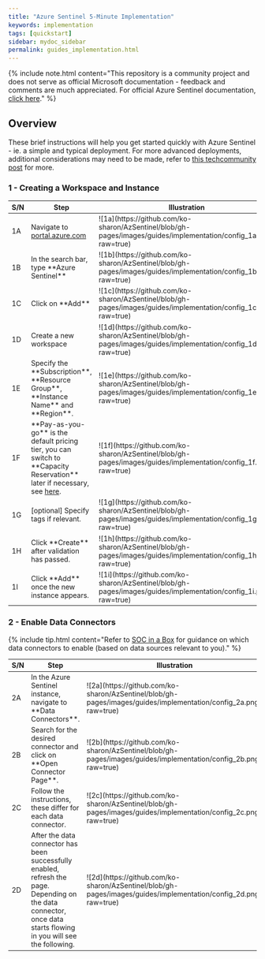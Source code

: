 ```yaml
---
title: "Azure Sentinel 5-Minute Implementation"
keywords: implementation
tags: [quickstart]
sidebar: mydoc_sidebar
permalink: guides_implementation.html
---
```


{% include note.html content="This repository is a community project and does not serve as official Microsoft documentation - feedback and comments are much appreciated. For official Azure Sentinel documentation, <a alt='Azure Sentinel Documentation' href='https://docs.microsoft.com/en-us/azure/sentinel/'>click here</a>." %}

## Overview

These brief instructions will help you get started quickly with Azure Sentinel - ie. a simple and typical deployment. For more advanced deployments, additional considerations may need to be made, refer to <a alt='techcommunitypost' href='https://techcommunity.microsoft.com/t5/azure-sentinel/best-practices-for-designing-an-azure-sentinel-or-azure-security/ba-p/832574'>this techcommunity post</a> for more.

### 1 - Creating a Workspace and Instance

<table>
<colgroup>
<col width="10%" />
<col width="30%" />
<col width="60%" />
</colgroup>
<thead>
<tr class="header">
<th>S/N</th>
<th>Step</th>
<th>Illustration</th>
</tr>
</thead>
<tbody>
<tr>
<td markdown="span">1A</td>
<td markdown="span">Navigate to <a alt='azureportal' href='https://portal.azure.com'>portal.azure.com</a></td>
<td markdown="span">
![1a](https://github.com/ko-sharon/AzSentinel/blob/gh-pages/images/guides/implementation/config_1a.png?raw=true)</td>
</tr>
<tr>
<td markdown="span">1B</td>
<td markdown="span">In the search bar, type **Azure Sentinel**</td>
<td markdown="span">![1b](https://github.com/ko-sharon/AzSentinel/blob/gh-pages/images/guides/implementation/config_1b.png?raw=true)</td>
</tr>
<tr>
<td markdown="span">1C</td>
<td markdown="span">Click on **Add**</td>
<td markdown="span">![1c](https://github.com/ko-sharon/AzSentinel/blob/gh-pages/images/guides/implementation/config_1c.png?raw=true)</td>
</tr>
<tr>
<td markdown="span">1D</td>
<td markdown="span">Create a new workspace</td>
<td markdown="span">![1d](https://github.com/ko-sharon/AzSentinel/blob/gh-pages/images/guides/implementation/config_1d.png?raw=true)</td>
</tr>
<tr>
<td markdown="span">1E</td>
<td markdown="span">Specify the **Subscription**, **Resource Group**, **Instance Name** and **Region**.</td>
<td markdown="span">![1e](https://github.com/ko-sharon/AzSentinel/blob/gh-pages/images/guides/implementation/config_1e.png?raw=true)</td>
</tr>
<tr>
<td markdown="span">1F</td>
<td markdown="span">**Pay-as-you-go** is the default pricing tier, you can switch to **Capacity Reservation** later if necessary, see <a alt='capres' href='https://ko-sharon.github.io/AzSentinel/guides_capres.html'>here</a>.</td>
<td markdown="span">![1f](https://github.com/ko-sharon/AzSentinel/blob/gh-pages/images/guides/implementation/config_1f.png?raw=true)</td>
</tr>
<tr>
<td markdown="span">1G</td>
<td markdown="span">[optional] Specify tags if relevant.</td>
<td markdown="span">![1g](https://github.com/ko-sharon/AzSentinel/blob/gh-pages/images/guides/implementation/config_1g.png?raw=true)</td>
</tr>
<tr>
<td markdown="span">1H</td>
<td markdown="span">Click **Create** after validation has passed.</td>
<td markdown="span">![1h](https://github.com/ko-sharon/AzSentinel/blob/gh-pages/images/guides/implementation/config_1h.png?raw=true)</td>
</tr>
<tr>
<td markdown="span">1I</td>
<td markdown="span">Click **Add** once the new instance appears.</td>
<td markdown="span">![1i](https://github.com/ko-sharon/AzSentinel/blob/gh-pages/images/guides/implementation/config_1i.png?raw=true)</td>
</tr>
</tbody>
</table>

### 2 - Enable Data Connectors
{% include tip.html content="Refer to <a alt='SOCinaBOX' href='https://ko-sharon.github.io/AzSentinel/SOCinaBOX_overview.html'>SOC in a Box</a> for guidance on which data connectors to enable (based on data sources relevant to you)." %}

<table>
<colgroup>
<col width="10%" />
<col width="30%" />
<col width="60%" />
</colgroup>
<thead>
<tr class="header">
<th>S/N</th>
<th>Step</th>
<th>Illustration</th>
</tr>
</thead>
<tbody>
<tr>
<td markdown="span">2A</td>
<td markdown="span">In the Azure Sentinel instance, navigate to **Data Connectors**.</td>
<td markdown="span">
![2a](https://github.com/ko-sharon/AzSentinel/blob/gh-pages/images/guides/implementation/config_2a.png?raw=true)</td>
</tr>
<tr>
<td markdown="span">2B</td>
<td markdown="span">Search for the desired connector and click on **Open Connector Page**.</td>
<td markdown="span">![2b](https://github.com/ko-sharon/AzSentinel/blob/gh-pages/images/guides/implementation/config_2b.png?raw=true)</td>
</tr>
<tr>
<td markdown="span">2C</td>
<td markdown="span">Follow the instructions, these differ for each data connector.</td>
<td markdown="span">![2c](https://github.com/ko-sharon/AzSentinel/blob/gh-pages/images/guides/implementation/config_2c.png?raw=true)</td>
</tr>
<tr>
<td markdown="span">2D</td>
<td markdown="span">After the data connector has been successfully enabled, refresh the page. Depending on the data connector, once data starts flowing in you will see the following.</td>
<td markdown="span">![2d](https://github.com/ko-sharon/AzSentinel/blob/gh-pages/images/guides/implementation/config_2d.png?raw=true)</td>
</tr>
</tbody>
</table>
